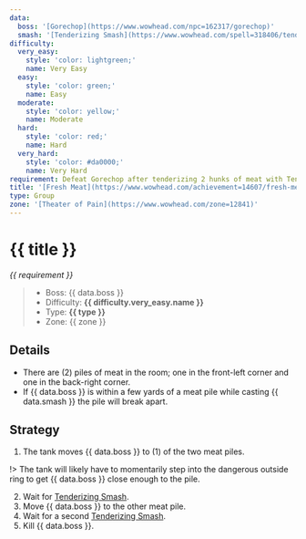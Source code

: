 ```yaml
---
data:
  boss: '[Gorechop](https://www.wowhead.com/npc=162317/gorechop)'
  smash: '[Tenderizing Smash](https://www.wowhead.com/spell=318406/tenderizing-smash)'
difficulty:
  very_easy:
    style: 'color: lightgreen;'
    name: Very Easy
  easy:
    style: 'color: green;'
    name: Easy
  moderate:
    style: 'color: yellow;'
    name: Moderate
  hard:
    style: 'color: red;'
    name: Hard
  very_hard:
    style: 'color: #da0000;'
    name: Very Hard
requirement: Defeat Gorechop after tenderizing 2 hunks of meat with Tenderizing Smash in the Theater of Pain on Mythic difficulty.
title: '[Fresh Meat](https://www.wowhead.com/achievement=14607/fresh-meat)'
type: Group
zone: '[Theater of Pain](https://www.wowhead.com/zone=12841)'
---
```


# {{ title }}

_{{ requirement }}_

> - Boss: {{ data.boss }}
> - Difficulty: **<span style="{{ difficulty.very_easy.style }}">{{ difficulty.very_easy.name }}</span>**
> - Type: **{{ type }}**
> - Zone: {{ zone }}

## Details

- There are (2) piles of meat in the room; one in the front-left corner and one in the back-right corner.
- If {{ data.boss }} is within a few yards of a meat pile while casting {{ data.smash }} the pile will break apart.

## Strategy

1. The tank moves {{ data.boss }} to (1) of the two meat piles.

!> The tank will likely have to momentarily step into the dangerous outside ring to get {{ data.boss }} close enough to the pile.

2. Wait for [Tenderizing Smash](https://www.wowhead.com/spell=318406/tenderizing-smash).
3. Move {{ data.boss }} to the other meat pile.
4. Wait for a second [Tenderizing Smash](https://www.wowhead.com/spell=318406/tenderizing-smash).
5. Kill {{ data.boss }}.
